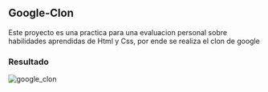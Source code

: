 ## Google-Clon
Este proyecto es una practica para una evaluacion personal sobre habilidades aprendidas de Html y Css, por ende se realiza el clon de google

### Resultado
![google_clon](https://user-images.githubusercontent.com/68518858/103139829-63599080-46ae-11eb-9bac-cbb09c620fe9.PNG)

